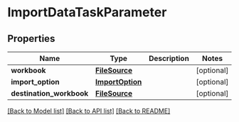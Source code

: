 # ImportDataTaskParameter

## Properties
Name | Type | Description | Notes
------------ | ------------- | ------------- | -------------
**workbook** | [**FileSource**](FileSource.md) |  | [optional] 
**import_option** | [**ImportOption**](ImportOption.md) |  | [optional] 
**destination_workbook** | [**FileSource**](FileSource.md) |  | [optional] 

[[Back to Model list]](../README.md#documentation-for-models) [[Back to API list]](../README.md#documentation-for-api-endpoints) [[Back to README]](../README.md)



